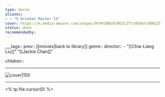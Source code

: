 ```yaml
---
type: movie
aliases:
- - "% Drunken Master II"
cover: https://m.media-amazon.com/images/M/MV5BNzBlMGZlZTctODdmYi00N2ZkLThkYjItZDdiNTQzNWIxMjAzXkEyXkFqcGc@._V1_SX300.jpg
status: done
recommendedby:
---
```

___tags:: prev:: [[movies|back to library]]
genre::
director:: - "[[Chia-Liang Liu]]" "[[Jackie Chan]]"
  
  
children::
___
![cover|150](https://m.media-amazon.com/images/M/MV5BNzBlMGZlZTctODdmYi00N2ZkLThkYjItZDdiNTQzNWIxMjAzXkEyXkFqcGc@._V1_SX300.jpg)
___
<% tp.file.cursor(0) %>
